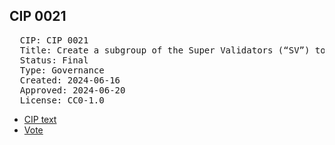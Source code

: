 ## CIP 0021

<pre>
  CIP: CIP 0021
  Title: Create a subgroup of the Super Validators (“SV”) to vet and vote on making the Featured Application designation for network applications. Call this subgroup the Featured Application and Validator Committee (“FAV-C”).
  Status: Final
  Type: Governance
  Created: 2024-06-16
  Approved: 2024-06-20
  License: CC0-1.0
</pre>

* [CIP text](/cip-0021/cip-0021.pdf)
* [Vote](/cip-0021/votes:%20cip-0021.pdf)
